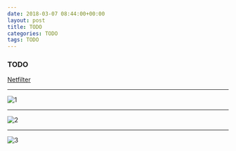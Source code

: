 ```yaml
---
date: 2018-03-07 08:44:00+00:00
layout: post
title: TODO
categories: TODO
tags: TODO
---
```


### TODO

[Netfilter](http://www.adminsehow.com/2011/09/iptables-packet-traverse-map)

---
![1](http://www.adminsehow.com/wp-content/uploads/2011/09/tables_traverse.jpg)

---
![2](http://www.adminsehow.com/wp-content/uploads/2011/09/packet_flow9.png)

---
![3](http://www.adminsehow.com/wp-content/uploads/2011/09/iptables.png)
